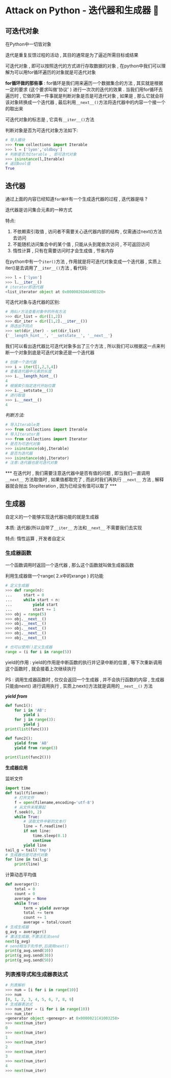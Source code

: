 #  Attack on Python - 迭代器和生成器 🐍






<extoc></extoc>

## 可迭代对象 

在Python中一切皆对象

迭代是重复反馈过程的活动 , 其目的通常是为了逼近所需目标或结果 

可迭代对象 , 即可以按照迭代的方式进行存取数据的对象 , 在python中我们可以理解为可以用for循环遍历的对象就是可迭代对象

__for循环做的那些事__ :  for循环是我们用来遍历一个数据集合的方法 , 其实就是根据一定的要求 (这个要求叫做'协议' ) 进行一次次的迭代的效果 . 当我们用for循环去遍历时 , 它做的第一件事就是判断对象是否是可迭代对象 , 如果是 , 那么它就会将该对象转换成一个迭代器 , 最后利用` __next__() `方法将迭代器中的内容一个接一个的取出来

可迭代对象的标志是 , 它具有` __iter__() `方法

判断对象是否为可迭代对象方法如下:

```python
# 导入模块
>>> from collections import Iterable
>>> l = ['lyon','oldboy']
# 判断是否为Iterable , 即可迭代对象
>>> isinstance(l,Iterable)
# 返回bool值
True
```

## 迭代器 

通过上面的内容已经知道` for循环 `有一个生成迭代器的过程 , 迭代器是啥 ?

迭代器是访问集合元素的一种方式

特点:

1. 不依赖索引取值 , 访问者不需要关心迭代器内部的结构 , 仅需通过next()方法去访问
2. 不能随机访问集合中的某个值 , 只能从头到尾依次访问 , 不可返回访问
3. 惰性计算 , 只有在需要访问时才会生成值 , 节省内存

在python中有一个`iter()`方法 , 作用就是将可迭代对象变成一个迭代器 , 实质上iter()是去调用了` __iter__() `方法 ,  看代码:

```python
>>> l = ['lyon']
>>> l.__iter__()
# iterator即迭代器
<list_iterator object at 0x0000026DA649D320>
```

可迭代对象与迭代器的区别:

```python
# 用dir方法查看对象中的所有方法
>>> dir_list = dir([1,2])
>>> dir_iter = dir([1,2].__iter__())
# 筛选出不同点
>>> set(dir_iter) - set(dir_list)
{'__length_hint__', '__setstate__', '__next__'}
```

我们可以看出迭代器比可迭代对象多出了三个方法 , 所以我们可以根据这一点来判断一个对象到底是可迭代对象还是一个迭代器

```python
# 创建一个迭代器
>>> i = iter([1,2,3,4])
# 查看迭代器中元素的长度
>>> i.__length_hint__()
4
# 根据索引指定迭代开始位置
>>> i.__setstate__(3)
# 进行取值
>>> i.__next__()
4
```

*判断方法:* 

```python
# 导入Iterable类
>>> from collections import Iterable
# 导入Iterator类
>>> from collections import Iterator
# 是否为可迭代对象
>>> isinstance(obj,Iterable)
# 是否为迭代器
>>> isinstance(obj,Iterator)
# 注意:迭代器也是可迭代对象
```

*** 在迭代时 ,  我们需要注意迭代器中是否有值的问题 ,  即当我们一直调用` __next__ ` 方法取值时 , 如果值都取完了 , 而此时我们再执行 ` __next__ ` 方法 , 解释器就会抛出 StopIteration , 因为已经没有值可以取了 ***

## 生成器

自定义的一个能够实现迭代器功能的就是生成器

本质: 迭代器(所以自带了` __iter__ ` 方法和` __next__ ` 不需要我们去实现

特点: 惰性运算 , 开发者自定义

### 生成器函数 

一个函数调用时返回一个迭代器 , 那么这个函数就叫做生成器函数

利用生成器做一个range( 2.x中的xrange ) 的功能

```python
# 定义生成器
>>> def range(n):
...		start = 0
... 	while start < n:
... 		yield start
...			start += 1
>>> obj = range(5)
>>> obj.__next__()
>>> obj.__next__()
>>> obj.__next__()
>>> obj.__next__()
>>> obj.__next__()

# 也可以使用()定义生成器
range = (i for i in range(5))
```

yield的作用 :  yield的作用是中断函数的执行并记录中断的位置 , 等下次重新调用这个函数时 , 就会接着上次继续执行

PS : 调用生成器函数时 , 仅仅会返回一个生成器 , 并不会执行函数的内容 , 生成器只能由next() 进行调用执行 , 实质上next()方法就是调用的` __next__() `  方法

***yield from***

```python
def func1():
    for i in 'AB':
        yield i
    for j in range(3):
        yield j
print(list(func()))

def func2():
    yield from 'AB'
    yield from range(3)
    
print(list(func2()))
```

**生成器应用**

监听文件

```python
import time
def tail(filename):
    # 打开文件
    f = open(filename,encoding='utf-8')
    # 从文件末尾算起
    f.seek(0, 2) 
    while True:
        # 读取文件中新的文本行
        line = f.readline()  
        if not line:
            time.sleep(0.1)
            continue
        yield line
tail_g = tail('tmp')
# 生成器也是可迭代对象
for line in tail_g:
    print(line)
```

计算动态平均值

```python
def averager():
	total = 0
    count = 0
    average = None
    while True:
        term = yield average
        total += term
        count += 1
        average = total/count
# 生成生成器
g_avg = averager()
# 激活生成器,不激活无法send
next(g_avg)
# send相当于先传参,后调用next()
print(g_avg.send(10))
print(g_avg.send(30))
print(g_avg.send(50))
```

### 列表推导式和生成器表达式 

```python
# 列表解析
>>> num = [i for i in range(10)]
>>> num
[0, 1, 2, 3, 4, 5, 6, 7, 8, 9]
# 生成器表达式
>>> num_iter = (i for i in range(10))
>>> num_iter
<generator object <genexpr> at 0x0000021C41003258>
>>> next(num_iter)
0
>>> next(num_iter)
1
>>> next(num_iter)
2
>>> next(num_iter)
3
>>> next(num_iter)
4
>>> next(num_iter)
```
